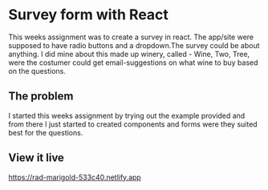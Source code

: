 # Survey form with React

This weeks assignment was to create a survey in react. The app/site were supposed to have radio buttons and a dropdown.The survey could be about anything. I did mine about this made up winery, called - Wine, Two, Tree, were the costumer could get email-suggestions on what wine to buy based on the questions.

## The problem

I started this weeks assignment by trying out the example provided and from there I just started to created components and forms were they suited best for the questions.

## View it live

https://rad-marigold-533c40.netlify.app

